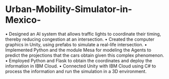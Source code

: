 # Urban-Mobility-Simulator-in-Mexico-
• Designed an AI system that allows traffic lights to coordinate their timing, thereby reducing congestion at an intersection. 
• Created the computer graphics in Unity, using prefabs to simulate a real-life intersection. 
• Implemented Python and the module Mesa for modeling the Agents to predict the projections that the cars obtain given this complex phenomenon. 
• Employed Python and Flask to obtain the coordinates and deploy the information in IBM Cloud.
• Connected Unity with IBM Cloud using C# to process the information and run the simulation in a 3D environment.

